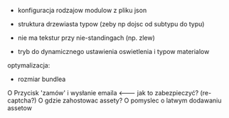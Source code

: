 * konfiguracja rodzajow modulow z pliku json

* struktura drzewiasta typow (zeby np dojsc od subtypu do typu)
* nie ma tekstur przy nie-standingach (np. zlew)

* tryb do dynamicznego ustawienia oswietlenia i typow materialow

optymalizacja:
   + rozmiar bundlea

O Przycisk 'zamów' i wysłanie emaila <--- jak to zabezpieczyć? (re-captcha?)
O gdzie zahostowac assety?
O pomyslec o latwym dodawaniu assetow